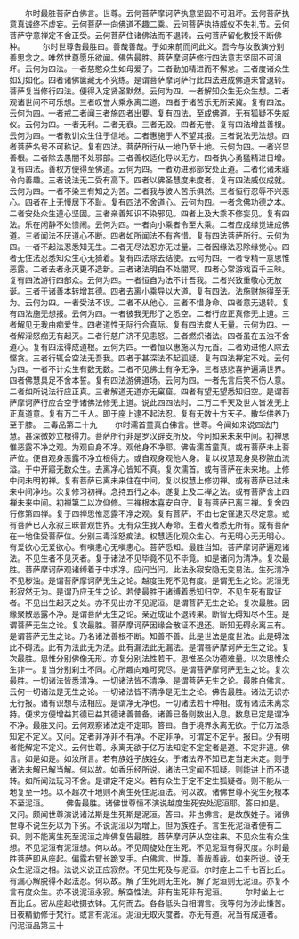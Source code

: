 <!-- { "loadSidebar": true } -->
　　尔时最胜菩萨白佛言。世尊。云何菩萨摩诃萨执意坚固不可沮坏。云何菩萨执意真诚终不虚妄。云何菩萨一向佛道不趣二乘。云何菩萨执持威仪不失礼节。云何菩萨守意禅定不舍正受。云何菩萨住诸佛法而不退转。云何菩萨留化教授不断佛种。
　　尔时世尊告最胜曰。善哉善哉。于如来前而问此义。吾今与汝敷演分别善思念之。唯然世尊愿乐欲闻。佛告最胜。菩萨摩诃萨修行四法意志坚固不可沮坏。云何为四法。一者慈愍众生如母爱子。二者勤加精进而不懈怠。三者度诸众生如幻如化。四者诸佛箧藏无不究练。是谓菩萨摩诃萨行此四法进成佛道未曾退转。菩萨复当修行四法。便得入定贤圣默然。云何为四。一者解知众生无众生想。二者观诸世间不可乐想。三者叹誉大乘永离二道。四者于诸苦乐无所荣冀。复有四法。云何为四。一者戒二者闻三者施四者出要。复有四法。至成佛道。无有狐疑不失威仪。云何为四。一者无利。二者无衰。三者无毁。四者无誉。复有四法增益善根。云何为四。一者教训众生住于信地。二者惠施于人不望其报。三者说法无法想。四者菩萨名号不可称记。复有四法。菩萨所行从一地乃至十地。云何为四。一者兴显善根。二者除去愚闇不处邪部。三者善权适化导以无方。四者执心勇猛精进日增。复有四法。善权方便得至佛道。云何为四。一者劝进邪部安处正道。二者化诸未寤令向善趣。三者说法无二受有高下。四者以佛圣慧度未度者。复有四法威仪成就。云何为四。一者不染三有知之为苦。二者我与彼人苦乐俱然。三者恒行忍辱不兴恶心。四者在上无慢居下不耻。复有四法不舍道心。云何为四。一者念佛功德之本。二者安处众生道心坚固。三者亲善知识不染邪见。四者上及大乘不修妄见。复有四法。乐在闲静不处愦闹。云何为四。一者向小乘者令至大乘。二者应成缘觉进成佛道。三者闻法不厌道心不断。四者如所闻法不有吝惜。复有四法菩萨所行。云何为四。一者不起法忍悉知无生。二者无尽法忍亦无过量。三者因缘法忍除缘觉心。四者无住法忍悉知众生心无猗着。复有四法除去结使。云何为四。一者专精一意思惟恶露。二者去者永灭更不造新。三者诸法明白不处闇冥。四者心常游戏百千三昧。复有四法游行四部众。云何为四。一者恒自为法不计吾我。二者兴致重敬心无放诞。三者于诸善本转增其德。四者去离小乘导以大道。复有四法。法施财施得至无为。云何为四。一者受法不误。二者不从他心。三者不惜身命。四者意无退转。复有四法施无想报。云何为四。一者彼我无形了之悉空。二者行应正真修无上道。三者解见无我由痴爱生。四者道性无际行合真际。复有四法度人无量。云何为四。一者解淫怒痴无有起灭。二者行慈广济不见恚怒。三者燃炽诸法。四者虽在五浊不舍道心。复有四法得成道根。云何为四。一者恒以惠施以为元首。二者劝进他人除去悭贪。三者行辄合空法无吾我。四者于甚深法不起狐疑。复有四法禅定不戏。云何为四。一者不计众生有数无数。二者不见佛土有净无净。三者慈悲喜护遍满世界。四者佛慧具足不舍本誓。复有四法游佛道场。云何为四。一者先言后笑不伤人意。二者如所说法行应正真。三者解道无道亦无窠窟。四者有望无望悉知归空。是谓菩萨摩诃萨行应合空于诸佛法修无上道。说此四四法时。二万二千天及世人皆发无上正真道意。复有万二千人。即于座上逮不起法忍。复有无数十方天子。散华供养乃至于膝。
三毒品第二十九
　　尔时濡首童真白佛言。世尊。今闻如来说四法门慧。甚深微妙立根得力。菩萨所行非是罗汉辟支所及。今问如来未来中间。初禅思惟恶露不净之观。为观自身不净。观他身不净耶。佛告濡首童真。或有菩萨未上菩萨位。便自观身恶露不净立根得力。或自观身观他人身。复以权慧现身臭秽脓血流溢。于中开寤无数众生。去离净心皆知不真。复次濡首。或有菩萨在未来地。上修中间未明初禅。复有菩萨已离未来住在中间。复以权慧上修初禅。或有菩萨已过未来中间净地。次复修习初禅。念持五行之本。遂复上及二禅之法。或有菩萨舍上四禅未来中间。初禅第二以次仰修。三禅根本喜安自守。复有菩萨已离三禅。复舍四行修第四禅。复于四禅思惟恶露不净之观。复有菩萨。不由七定径逮灭尽定意。或有菩萨已入永寂三昧普观世界。无有众生我人寿命。生者灭者悉无所有。或有菩萨在一地住受菩萨位。分别三毒淫怒痴法。权慧适化观众生心。有无明心无无明心。有爱欲心无爱欲心。有嗔恚心无嗔恚心。菩萨悉知。最胜当知。菩萨摩诃萨遍观诸法。不见生者不见灭者。复于诸法不见毕竟不见不毕竟。如是诸问为清净。复次最胜。菩萨摩诃萨观诸缚着于中求净。应问当问。此法永寂安隐无变易法。生死清净不见秽浊。是谓菩萨摩诃萨无生之论。越度生死不见有度。是谓无生之论。泥洹无形寂然无为。是谓乃应无生之论。若使最胜于诸缚着悉知归空。不见生死有取证者。不见出生起灭之处。亦不见出亦不见泥洹。是谓菩萨无生之论。复次最胜。因缘聚散恶露不净。是谓菩萨无生之论。亲近成证不退转果。断智无碍知尽不生。是谓菩萨无生之论。复次最胜。菩萨摩诃萨因缘合散证不退还。断知无碍永离三有。是谓菩萨无生之论。乃名诸法善根不断。知善不善。此是世法是度世法。此是碍法此不碍法。此有为法此无为法。此有漏法此无漏法。是谓菩萨摩诃萨无生之论。复次最胜。思惟分别佛像无形。亦复分别法性若干。思惟圣众功德难量。以次思惟众生非一。复当分别刹土不同。心所趣向难可究尽。是谓菩萨摩诃萨无生之论。复次最胜。一切诸法皆悉清净。一切诸法皆不清净。是谓菩萨无生之论。最胜白佛言。云何一切诸法是无生之论。一切诸法皆不清净是无生之论。佛告最胜。诸法无识亦无行报。诸有识想与法相应。是谓净无净也。一切诸法若干种相。或有诸法未离念持。便求方便增益其德已益其德诸善普备。诸善已备则数出入息。数息已定是谓净不净。最胜又问。云何观察诸法定不定耶。答曰。自于境界永离无欲。于亿万法悉知定不定义。又问。定者非净非不有净。不定非净。可谓定不定乎。报曰。少有明者能解定不定义。云何世尊。永离无欲于亿万法知定不定定者是道。不定非道。佛言。如是如是。如汝所言。若有族姓子族姓女。于诸法界不知已定当定未定。则于诸法未解已解当解。何以故。如香乐经所说。诸法已定闻不狐疑。则能进上而不退转。如所闻法玩习不舍。是谓定不定义。若有众生于定不定生狐疑者。则不能从一地复至一地。以不超次干地则不离生死住泥洹法。何以故。诸佛世尊不究生死根本不至泥洹。
　　佛告最胜。诸佛世尊恒不演说越度生死安处泥洹耶。答曰如是。又问。颇闻世尊演说诸法斯是生死斯是泥洹。答曰。非也佛言。是故族姓子。诸佛世尊不说生死以为下劣。不说泥洹以为增上。但为族姓子。言生死泥洹者便有二识。则不能离生死至泥洹之岸佛复告最胜。菩萨摩诃萨从空往来。不见众生有众生想。不见泥洹有泥洹想。何以故。不见周旋处在生死。不见泥洹有得灭度。尔时最胜菩萨即从座起。偏露右臂长跪叉手。白佛言。世尊。善哉善哉。如来所说。说无众生泥洹之相。法说义说正应寂然。不见生死及与泥洹。尔时座上二千七百比丘。有漏心解脱得不起法忍。何以故。解了生死则无生死。解了泥洹则无泥洹。亦复不言有度众生。亦不说泥洹永寂。解空性法。非有生死非有泥洹。
　　尔时坐上七百比丘。密从座起收摄衣钵。无何而去。各各低头自相谓言。我等何为涉此慊苦。日夜精勤修于梵行。或言有泥洹。泥洹无取灭度者。亦无有道。况当有成道者。
问泥洹品第三十
